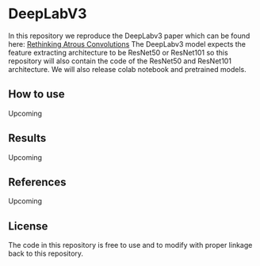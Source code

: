 # DeepLabV3

In this repository we reproduce the DeepLabv3 paper which can be found here: [Rethinking Atrous Convolutions](https://arxiv.org/pdf/1706.05587.pdf)
The DeepLabv3 model expects the feature extracting architecture to be ResNet50 or ResNet101 so this repository will also contain the code of the ResNet50 and ResNet101 architecture.
We will also release colab notebook and pretrained models.

## How to use
Upcoming

## Results
Upcoming

## References
Upcoming

## License

The code in this repository is free to use and to modify with proper linkage back to this repository.
